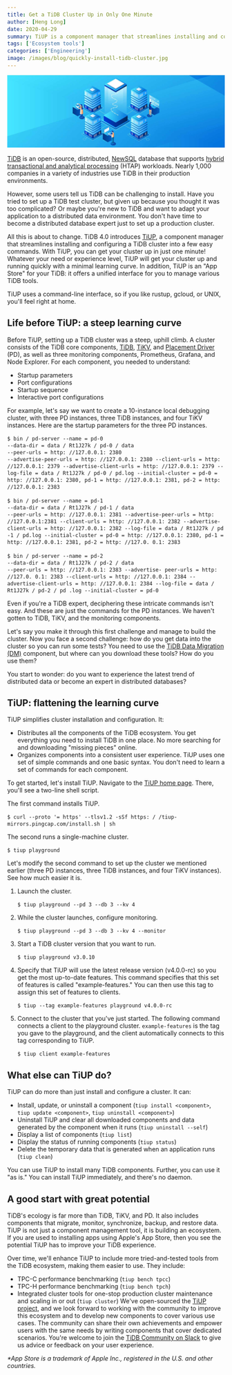 ```yaml
---
title: Get a TiDB Cluster Up in Only One Minute
author: [Heng Long]
date: 2020-04-29
summary: TiUP is a component manager that streamlines installing and configuring a TiDB cluster into a few easy commands. It helps get your cluster up and running quickly with a minimal learning curve.
tags: ['Ecosystem tools']
categories: ['Engineering']
image: /images/blog/quickly-install-tidb-cluster.jpg
---
```


![Quickly install a TiDB cluster](media/quickly-install-tidb-cluster.jpg)

[TiDB](https://pingcap.com/docs/stable/) is an open-source, distributed, [NewSQL](https://en.wikipedia.org/wiki/NewSQL) database that supports [hybrid transactional and analytical processing](https://en.wikipedia.org/wiki/HTAP) (HTAP) workloads. Nearly 1,000 companies in a variety of industries use TiDB in their production environments.

However, some users tell us TiDB can be challenging to install. Have you tried to set up a TiDB test cluster, but given up because you thought it was too complicated? Or maybe you're new to TiDB and want to adapt your application to a distributed data environment. You don't have time to become a distributed database expert just to set up a production cluster.

All this is about to change. TiDB 4.0 introduces [TiUP](https://pingcap.com/docs/stable/how-to/deploy/orchestrated/tiup/), a component manager that streamlines installing and configuring a TiDB cluster into a few easy commands. With TiUP, you can get your cluster up in just one minute! Whatever your need or experience level, TiUP will get your cluster up and running quickly with a minimal learning curve. In addition, TiUP is an "App Store" for your TiDB: it offers a unified interface for you to manage various TiDB tools.

TiUP uses a command-line interface, so if you like rustup, gcloud, or UNIX, you'll feel right at home.

## Life before TiUP: a steep learning curve

Before TiUP, setting up a TiDB cluster was a steep, uphill climb. A cluster consists of the TiDB core components, [TiDB](https://pingcap.com/docs/stable/architecture/#tidb-server), [TiKV](https://pingcap.com/docs/stable/architecture/#tikv-server), and [Placement Driver](https://pingcap.com/docs/stable/architecture/#placement-driver-server) (PD), as well as three monitoring components, Prometheus, Grafana, and Node Explorer. For each component, you needed to understand:

* Startup parameters
* Port configurations
* Startup sequence
* Interactive port configurations

For example, let's say we want to create a 10-instance local debugging cluster, with three PD instances, three TiDB instances, and four TiKV instances. Here are the startup parameters for the three PD instances. 

```
$ bin / pd-server --name = pd-0
--data-dir = data / Rt1J27k / pd-0 / data
--peer-urls = http: //127.0.0.1: 2380
--advertise-peer-urls = http: //127.0.0.1: 2380 --client-urls = http: //127.0.0.1: 2379 --advertise-client-urls = http: //127.0.0.1: 2379 --log-file = data / Rt1J27k / pd-0 / pd.log --initial-cluster = pd-0 = http: //127.0.0.1: 2380, pd-1 = http: //127.0.0.1: 2381, pd-2 = http: //127.0.0.1: 2383

$ bin / pd-server --name = pd-1
--data-dir = data / Rt1J27k / pd-1 / data
--peer-urls = http: //127.0.0.1: 2381 --advertise-peer-urls = http: //127.0.0.1:2381 --client-urls = http: //127.0.0.1: 2382 --advertise-client-urls = http: //127.0.0.1: 2382 --log-file = data / Rt1J27k / pd -1 / pd.log --initial-cluster = pd-0 = http: //127.0.0.1: 2380, pd-1 = http: //127.0.0.1: 2381, pd-2 = http: //127.0. 0.1: 2383

$ bin / pd-server --name = pd-2
--data-dir = data / Rt1J27k / pd-2 / data
--peer-urls = http: //127.0.0.1: 2383 --advertise- peer-urls = http: //127.0. 0.1: 2383 --client-urls = http: //127.0.0.1: 2384 --advertise-client-urls = http: //127.0.0.1: 2384 --log-file = data / Rt1J27k / pd-2 / pd .log --initial-cluster = pd-0
```

Even if you're a TiDB expert, deciphering these intricate commands isn't easy. And these are just the commands for the PD instances. We haven't gotten to TiDB, TiKV, and the monitoring components. 

Let's say you make it through this first challenge and manage to build the cluster. Now you face a second challenge: how do you get data into the cluster so you can run some tests? You need to use the [TiDB Data Migration (DM)](https://github.com/pingcap/dm) component, but where can you download these tools? How do you use them?

You start to wonder: do you want to experience the latest trend of distributed data or become an expert in distributed databases?

## TiUP: flattening the learning curve

TiUP simplifies cluster installation and configuration. It:

* Distributes all the components of the TiDB ecosystem. You get everything you need to install TiDB in one place. No more searching for and downloading "missing pieces" online.
* Organizes components into a consistent user experience. TiUP uses one set of simple commands and one basic syntax. You don't need to learn a set of commands for each component. 

To get started, let's install TiUP. Navigate to the [TiUP home page](https://tiup.io/). There, you'll see a two-line shell script.

The first command installs TiUP.

```
$ curl --proto '= https' --tlsv1.2 -sSf https: / /tiup-mirrors.pingcap.com/install.sh | sh
```

The second runs a single-machine cluster. 

```
$ tiup playground
```

Let's modify the second command to set up the cluster we mentioned earlier (three PD instances, three TiDB instances, and four TiKV instances). See how much easier it is.

1. Launch the cluster.

    ```
    $ tiup playground --pd 3 --db 3 --kv 4 
    ```

2. While the cluster launches, configure monitoring.

    ```
    $ tiup playground --pd 3 --db 3 --kv 4 --monitor
    ```

3. Start a TiDB cluster version that you want to run. 

    ```
    $ tiup playground v3.0.10
    ```

4. Specify that TiUP will use the latest release version (v4.0.0-rc) so you get the most up-to-date features. This command specifies that this set of features is called "example-features." You can then use this tag to assign this set of features to clients.

    ```
    $ tiup --tag example-features playground v4.0.0-rc
    ```

5. Connect to the cluster that you've just started. The following command connects a client to the playground cluster. `example-features` is the tag you gave to the playground, and the client automatically connects to this tag corresponding to TiUP.

    ```
    $ tiup client example-features
    ```

## What else can TiUP do?

TiUP can do more than just install and configure a cluster. It can:

* Install, update, or uninstall a component (`tiup install <component>`, `tiup update <component>`, `tiup uninstall <component>`)
* Uninstall TiUP and clear all downloaded components and data generated by the component when it runs (`tiup uninstall --self`)
* Display a list of components (`tiup list`)
* Display the status of running components (`tiup status`)
* Delete the temporary data that is generated when an application runs (`tiup clean`)

You can use TiUP to install many TiDB components. Further, you can use it "as is." You can install TiUP immediately, and there's no daemon.

## A good start with great potential

TiDB's ecology is far more than TiDB, TiKV, and PD. It also includes components that migrate, monitor, synchronize, backup, and restore data. TiUP is not just a component management tool, it is building an ecosystem. If you are used to installing apps using Apple's App Store, then you see the potential TiUP has to improve your TiDB experience.

Over time, we'll enhance TiUP to include more tried-and-tested tools from the TiDB ecosystem, making them easier to use. They include:

* TPC-C performance benchmarking (`tiup bench tpcc`)
* TPC-H performance benchmarking (`tiup bench tpch`)
* Integrated cluster tools for one-stop production cluster maintenance and scaling in or out (`tiup cluster`) 
We've open-sourced the [TiUP project](https://github.com/pingcap-incubator/tiup), and we look forward to working with the community to improve this ecosystem and to develop new components to cover various use cases. The community can share their own achievements and empower users with the same needs by writing components that cover dedicated scenarios. You're welcome to join the [TiDB Community on Slack](http://suo.im/5BmPAe) to give us advice or feedback on your user experience. 

_*App Store is a trademark of Apple Inc., registered in the U.S. and other countries._
